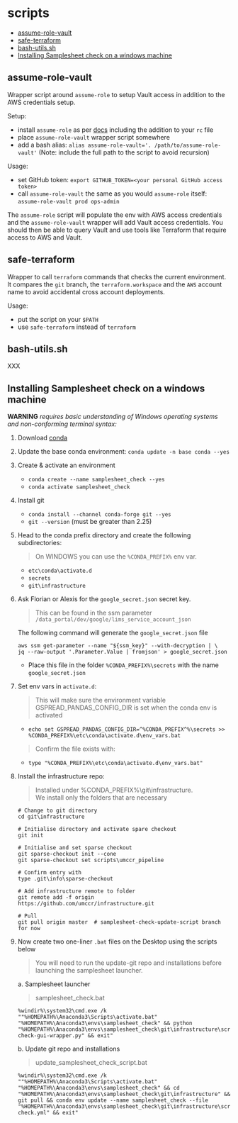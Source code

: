 # scripts  <!-- omit in toc -->

- [assume-role-vault](#assume-role-vault)
- [safe-terraform](#safe-terraform)
- [bash-utils.sh](#bash-utilssh)
- [Installing Samplesheet check on a windows machine](#installing-samplesheet-check-on-a-windows-machine)

## assume-role-vault
Wrapper script around `assume-role` to setup Vault access in addition to the AWS credentials setup.

Setup:
- install `assume-role` as per [docs](https://github.com/coinbase/assume-role) including the addition to your `rc` file
- place `assume-role-vault` wrapper script somewhere
- add a bash alias: `alias assume-role-vault='. /path/to/assume-role-vault'` (Note: include the full path to the script to avoid recursion)

Usage:
- set GitHub token: `export GITHUB_TOKEN=<your personal GitHub access token>`
- call `assume-role-vault` the same as you would `assume-role` itself: `assume-role-vault prod ops-admin`

The `assume-role` script will populate the env with AWS access credentials and the `assume-role-vault` wrapper will add Vault access credentials. You should then be able to query Vault and use tools like Terraform that require access to AWS and Vault.

## safe-terraform
Wrapper to call `terraform` commands that checks the current environment. It compares the `git` branch, the `terraform.workspace` and the `AWS` account name to avoid accidental cross account deployments.

Usage:
- put the script on your `$PATH`
- use `safe-terraform` instead of `terraform`

## bash-utils.sh
XXX

## Installing Samplesheet check on a windows machine
**WARNING** *requires basic understanding of Windows operating systems and non-conforming terminal syntax:*

1. Download [conda](https://www.anaconda.com/distribution/)
   
2. Update the base conda environment: `conda update -n base conda --yes`
   
3. Create & activate an environment
    * `conda create --name samplesheet_check --yes`
    * `conda activate samplesheet_check`
   
4. Install git 
    * `conda install --channel conda-forge git --yes`
    * `git --version`  (must be greater than 2.25)
   
5. Head to the conda prefix directory and create the following subdirectories:
   > On WINDOWS you can use the `%CONDA_PREFIX%` env var.
    * `etc\conda\activate.d`
    * `secrets`
    * `git\infrastructure`
   
6. Ask Florian or Alexis for the `google_secret.json` secret key.
   > This can be found in the ssm parameter `/data_portal/dev/google/lims_service_account_json`
   
   The following command will generate the `google_secret.json` file

   ```shell
   aws ssm get-parameter --name "${ssm_key}" --with-decryption | \
   jq --raw-output '.Parameter.Value | fromjson' > google_secret.json 
   ```

   * Place this file in the folder `%CONDA_PREFIX%\secrets` with the name `google_secret.json`
7. Set env vars in `activate.d`:  
   > This will make sure the environment variable GSPREAD_PANDAS_CONFIG_DIR is set when the conda env is activated  
   
   * `echo set GSPREAD_PANDAS_CONFIG_DIR=^%CONDA_PREFIX^%\secrets >> %CONDA_PREFIX%\etc\conda\activate.d\env_vars.bat`
   
   > Confirm the file exists with:
   
   * `type "%CONDA_PREFIX%\etc\conda\activate.d\env_vars.bat"`
   
8. Install the infrastructure repo:
   > Installed under %CONDA_PREFIX%\git\infrastructure.  
   > We install only the folders that are necessary 
   
   ```shell
   # Change to git directory
   cd git\infrastructure
   
   # Initialise directory and activate spare checkout
   git init
   
   # Initialise and set sparse checkout
   git sparse-checkout init --cone
   git sparse-checkout set scripts\umccr_pipeline
   
   # Confirm entry with
   type .git\info\sparse-checkout
   
   # Add infrastructure remote to folder
   git remote add -f origin https://github.com/umccr/infrastructure.git
   
   # Pull
   git pull origin master  # samplesheet-check-update-script branch for now
   ```
     
9. Now create two one-liner `.bat` files on the Desktop using the scripts below
   > You will need to run the update-git repo and installations before launching the samplesheet launcher.

   a. Samplesheet launcher
   > samplesheet_check.bat
   
   ```commandline
   %windir%\system32\cmd.exe /k ""%HOMEPATH%\Anaconda3\Scripts\activate.bat" "%HOMEPATH%\Anaconda3\envs\samplesheet_check" && python "%HOMEPATH%\Anaconda3\envs\samplesheet_check\git\infrastructure\scripts\umccr_pipeline\samplesheet-check-gui-wrapper.py" && exit"
   ```

   b. Update git repo and installations
   > update_samplesheet_check_script.bat   

   ```commandline
   %windir%\system32\cmd.exe /k ""%HOMEPATH%\Anaconda3\Scripts\activate.bat" "%HOMEPATH%\Anaconda3\envs\samplesheet_check" && cd "%HOMEPATH%\Anaconda3\envs\samplesheet_check\git\infrastructure" && git pull && conda env update --name samplesheet_check --file "%HOMEPATH%\Anaconda3\envs\samplesheet_check\git\infrastructure\scripts\umccr_pipeline\env\samplesheet-check.yml" && exit"
   ```